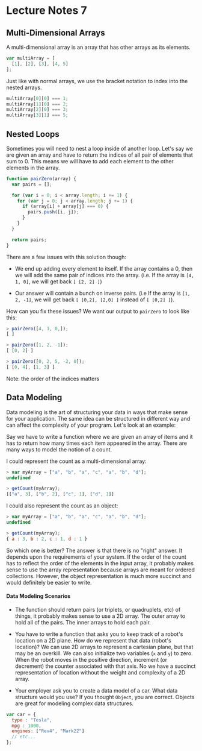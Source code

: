 # Lecture Notes 7

## Multi-Dimensional Arrays

A multi-dimensional array is an array that has other arrays as its elements.

```javascript
var multiArray = [
  [1], [2], [3], [4, 5]
];
```

Just like with normal arrays, we use the bracket notation to index into the
nested arrays.

```javascript
multiArray[0][0] === 1;
multiArray[1][0] === 2;
multiArray[2][0] === 3;
multiArray[3][1] === 5;
```

## Nested Loops

Sometimes you will need to nest a loop inside of another loop. Let's say we are given an array and have to return the indices of all pair of elements that sum to 0. This means we will have to add each element to the other elements in the array.

```javascript
function pairZero(array) {
  var pairs = [];

  for (var i = 0; i < array.length; i += 1) {
    for (var j = 0; j < array.length; j += 1) {
      if (array[i] + array[j] === 0) {
        pairs.push([i, j]);
      }
    }
  }

  return pairs;
}
```

There are a few issues with this solution though:

* We end up adding every element to itself. If the array contains a 0, then we
will add the same pair of indices into the array. (i.e. If the array is
  `[4, 1, 0]`, we will get back `[ [2, 2] ]`)

* Our answer will contain a bunch on inverse pairs. (i.e If the array is
  `[1, 2, -1]`, we will get back `[ [0,2], [2,0] ]` instead of `[ [0,2] ]`).

How can you fix these issues? We want our output to `pairZero` to look like this:

```js
> pairZero([4, 1, 0,]);
[ ]

> pairZero([1, 2, -1]);
[ [0, 2] ]

> pairZero([0, 2, 5, -2, 0]);
[ [0, 4], [1, 3] ]
```

Note: the order of the indices matters

## Data Modeling

Data modeling is the art of structuring your data in ways that make sense for your application. The same idea can be structured in different way and can affect the complexity of your program. Let's look at an example:

Say we have to write a function where we are given an array of items and it has to return how many times each item appeared in the array. There are many ways to model the notion of a count.

I could represent the count as a multi-dimensional array:

```js
> var myArray = ["a", "b", "a", "c", "a", "b", "d"];
undefined

> getCount(myArray);
[["a", 3], ["b", 2], ["c", 1], ["d", 1]]
```

I could also represent the count as an object:

```js
> var myArray = ["a", "b", "a", "c", "a", "b", "d"];
undefined

> getCount(myArray);
{ a : 3, b : 2, c : 1, d : 1 }
```

So which one is better? The answer is that there is no "right" answer. It depends upon the requirements of your system. If the order of the count has to reflect the order of the elements in the input array, it probably makes sense to use the array representation because arrays are meant for ordered collections. However, the object representation is much more succinct and would definitely be easier to write.

#### Data Modeling Scenarios

*  The function should return pairs (or triplets, or quadruplets, etc) of things, it probably makes sense to use a 2D array. The outer array to hold all of the pairs. The inner arrays to hold each pair.

* You have to write a function that asks you to keep track of a robot's location on a 2D plane. How do we represent that data (robot's location)? We can use 2D arrays to represent a cartesian plane, but that may be an overkill. We can also initialize two variables (`x` and `y`) to zero. When the robot moves in the positive direction, increment (or decrement) the counter associated with that axis. No we have a succinct representation of location without the weight and complexity of a 2D array.

* Your employer ask you to create a data model of a car. What data structure would you use? If you thought `Object`, you are correct. Objects are great for modeling complex data structures.

```js
var car = {
  type : "Tesla",
  mpg : 1000,
  engines: ["Rev4", "Mark22"]
  // etc...
};
```
